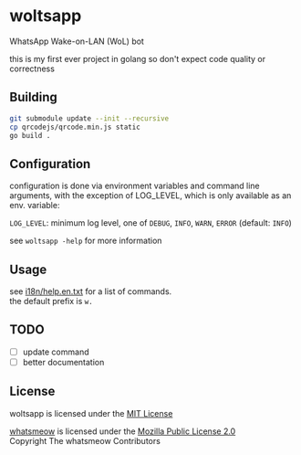 # woltsapp

WhatsApp Wake-on-LAN (WoL) bot

this is my first ever project in golang so don't expect
code quality or correctness

## Building

```sh
git submodule update --init --recursive
cp qrcodejs/qrcode.min.js static
go build .
```

## Configuration

configuration is done via environment variables and command line arguments,
with the exception of LOG_LEVEL, which is only available as an env. variable:

`LOG_LEVEL`: minimum log level, one of `DEBUG`, `INFO`, `WARN`, `ERROR`
(default: `INFO`)

see `woltsapp -help` for more information

## Usage

see [i18n/help.en.txt](i18n/help.en.txt) for a list of commands.  
the default prefix is `w.`

## TODO

- [ ] update command
- [ ] better documentation

## License

woltsapp is licensed under the [MIT License](LICENSE)

[whatsmeow](https://github.com/tulir/whatsmeow) is licensed under the
[Mozilla Public License 2.0](https://github.com/tulir/whatsmeow/blob/main/LICENSE)  
Copyright The whatsmeow Contributors
